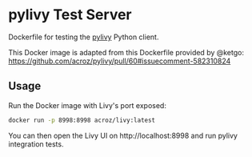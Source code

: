 # pylivy Test Server

Dockerfile for testing the [pylivy](https://github.com/acroz/pylivy/) Python
client.

This Docker image is adapted from this Dockerfile provided by @ketgo:
https://github.com/acroz/pylivy/pull/60#issuecomment-582310824

## Usage

Run the Docker image with Livy's port exposed:

```sh
docker run -p 8998:8998 acroz/livy:latest
```

You can then open the Livy UI on http://localhost:8998 and run pylivy
integration tests.
